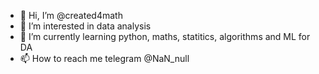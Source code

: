 - 👋 Hi, I’m @created4math
- 👀 I’m interested in data analysis
- 🌱 I’m currently learning python, maths, statitics, algorithms and ML for DA
- 📫 How to reach me telegram @NaN_null

<!---
created4math/created4math is a ✨ special ✨ repository because its `README.md` (this file) appears on your GitHub profile.
You can click the Preview link to take a look at your changes.
--->
